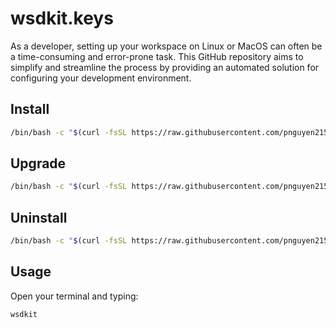 # wsdkit.keys

As a developer, setting up your workspace on Linux or MacOS can often be a time-consuming and error-prone task. This GitHub repository aims to simplify and streamline the process by providing an automated solution for configuring your development environment.

## Install

```bash
/bin/bash -c "$(curl -fsSL https://raw.githubusercontent.com/pnguyen215/wsdkit/master/install.sh)"
```

## Upgrade

```bash
/bin/bash -c "$(curl -fsSL https://raw.githubusercontent.com/pnguyen215/wsdkit/master/upgrade.sh)"
```

## Uninstall

```bash
/bin/bash -c "$(curl -fsSL https://raw.githubusercontent.com/pnguyen215/wsdkit/master/uninstall.sh)"
```

## Usage

Open your terminal and typing:

```bash
wsdkit
```
